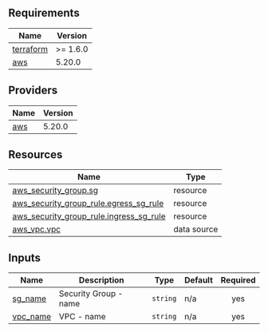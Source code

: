 <!-- BEGIN_TF_DOCS -->
## Requirements

| Name | Version |
|------|---------|
| <a name="requirement_terraform"></a> [terraform](#requirement\_terraform) | >= 1.6.0 |
| <a name="requirement_aws"></a> [aws](#requirement\_aws) | 5.20.0 |

## Providers

| Name | Version |
|------|---------|
| <a name="provider_aws"></a> [aws](#provider\_aws) | 5.20.0 |

## Resources

| Name | Type |
|------|------|
| [aws_security_group.sg](https://registry.terraform.io/providers/hashicorp/aws/5.20.0/docs/resources/security_group) | resource |
| [aws_security_group_rule.egress_sg_rule](https://registry.terraform.io/providers/hashicorp/aws/5.20.0/docs/resources/security_group_rule) | resource |
| [aws_security_group_rule.ingress_sg_rule](https://registry.terraform.io/providers/hashicorp/aws/5.20.0/docs/resources/security_group_rule) | resource |
| [aws_vpc.vpc](https://registry.terraform.io/providers/hashicorp/aws/5.20.0/docs/data-sources/vpc) | data source |

## Inputs

| Name | Description | Type | Default | Required |
|------|-------------|------|---------|:--------:|
| <a name="input_sg_name"></a> [sg\_name](#input\_sg\_name) | Security Group - name | `string` | n/a | yes |
| <a name="input_vpc_name"></a> [vpc\_name](#input\_vpc\_name) | VPC - name | `string` | n/a | yes |
<!-- END_TF_DOCS -->
